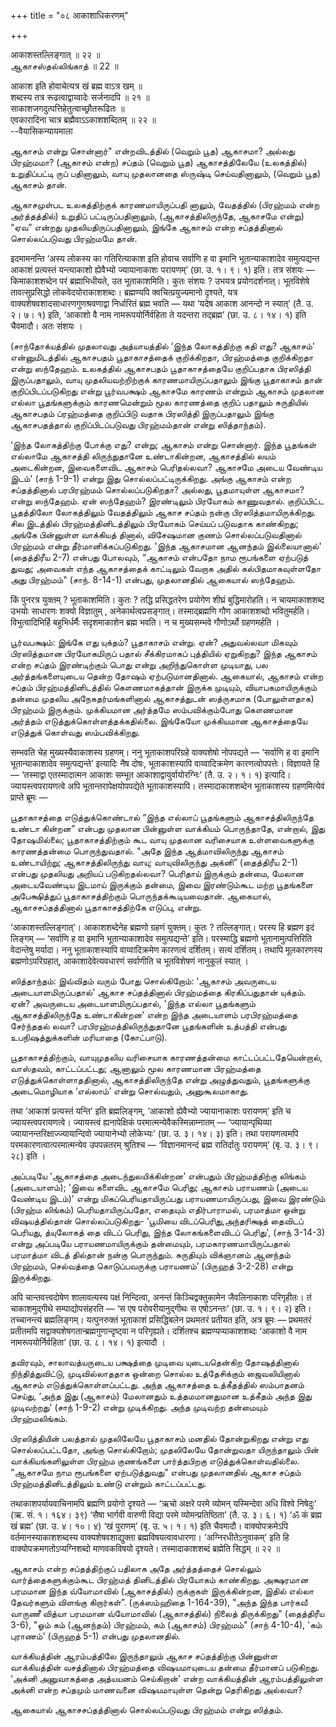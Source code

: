 +++
title = "०८ आकाशाधिकरणम्"

+++

आकाशस्तल्लिङ्गात् ॥ २२ ॥  
ஆகாசஸ்தல்லிங்காத் ॥ 22 ॥

आकाश इति होवाचेत्यत्र खं ब्रह्म वाऽत्र खम् ॥  
शब्दस्य तत्र रूढत्वाद्वाय्वादेः सर्जनादपि ॥ २१ ॥  
साकाशजगदुत्पत्तिहेतुत्वाच्छ्रौतरूढितः ॥  
एवकारादिना चात्र ब्रह्मैवाऽऽकाशशब्दितम् ॥ २२ ॥  
--वैयासिकन्यायमाला

ஆகாசம் என்று சொன்னார்" என்றவிடத்தில் (வெறும் பூத) ஆகாசமா? அல்லது
பிரஹ்மமா? (ஆகாசம் என்ற) சப்தம் (வெறும் பூத) ஆகாசத்திலேயே (உலகத்தில்)
உறுதிப்பட்டி ருப் பதினாலும், வாயு முதலானதை ஸ்ருஷ்டி செய்வதினாலும்,
(வெறும் பூத) ஆகாசம் தான்.

ஆகாசமுள்பட உலகத்திற்குக் காரணமாயிருப்பதி னாலும், வேதத்தில் (பிரஹ்மம்
என்ற அர்த்தத்தில்) உறுதிப் பட்டிருப்பதினாலும், (ஆகாசத்திலிருந்தே, ஆகாசமே
என்று) “ஏவ” என்றது முதலியதிருப்பதினாலும், இங்கே ஆகாசம் என்ற சப்தத்தினால்
சொல்லப்படுவது பிரஹ்மமே தான்.

इदमामनन्ति ‘अस्य लोकस्य का गतिरित्याकाश इति होवाच सर्वाणि ह वा इमानि
भूतान्याकाशादेव समुत्पद्यन्त आकाशं प्रत्यस्तं यन्त्याकाशो ह्येवैभ्यो
ज्यायानाकाशः परायणम्’ (छा. उ. १। ९। १) इति। तत्र संशयः —
किमाकाशशब्देन परं ब्रह्माभिधीयते, उत भूताकाशमिति। कुतः संशयः ? उभयत्र
प्रयोगदर्शनात्। भूतविशेषे तावत्सुप्रसिद्धो लोकवेदयोराकाशशब्दः।
ब्रह्मण्यपि क्वचित्प्रयुज्यमानो दृश्यते, यत्र
वाक्यशेषवशादसाधारणगुणश्रवणाद्वा निर्धारितं ब्रह्म भवति — यथा ‘यदेष आकाश
आनन्दो न स्यात्’ (तै. उ. २। ७। १) इति, ‘आकाशो वै नाम
नामरूपयोर्निर्वहिता ते यदन्तरा तद्ब्रह्म’ (छा. उ. ८। १४। १) इति
चैवमादौ। अतः संशयः ।

(சாந்தோக்யத்தில் முதலாவது அத்யாயத்தில் ‘இந்த லோகத்திற்கு கதி எது?
ஆகாசம்' என்னுமிடத்தில் ஆகாசபதம் பூதாகாசத்தைக் குறிக்கிறதா, பிரஹ்மத்தை
குறிக்கிறதா என்று ஸந்தேஹம். உலகத்தில் ஆகாசபதம் பூதாகாசத்தையே குறிப்பதாக
பிரஸித்தி இருப்பதாலும், வாயு முதலியவற்றிற்குக் காரணமாயிருப்பதாலும் இங்கு
பூதாகாசம் தான் குறிப்பிடப்படுகிறது என்று பூர்வபக்ஷம் ஆகாசமே காரணம்
என்றும் ஆகாசம் முதலான எல்லா பூதங்களுக்கும் காரணமென்றும் மூல காரணத்தை
குறிப் பதாலும் சுருதியில் ஆகாசபதம் ப்ரஹ்மத்தை குறிப்பிடு வதாக பிரஸித்தி
இருப்பதாலும் இங்கு ஆகாசபதத்தால் குறிப்பிடப்படுவது பிரஹ்மம்தான் என்று
ஸித்தாந்தம்).

‘இந்த லோகத்திற்கு போக்கு எது? என்று; ஆகாசம் என்று சொன்னார். இந்த
பூதங்கள் எல்லாமே ஆகாசத்தி லிருந்துதானே உண்டாகின்றன, ஆகாசத்தில் லயம்
அடைகின்றன, இவைகளைவிட ஆகாசம் பெரிதல்லவா? ஆகாசமே அடைய வேண்டிய இடம்' (சாந்
1-9-1) என்று இது சொல்லப்பட்டிருக்கிறது. அங்கு ஆகாசம் என்ற சப்தத்தினால்
பரபிரஹ்மம் சொல்லப்படுகிறதா? அல்லது, பூதமாயுள்ள ஆகாசமா? என்று ஸந்தேஹம்.
ஏன் ஸந்தேஹம்? இரண்டிலும் பிரயோகம் காணுவதால். குறிப்பிட்ட பூதத்திலோ
லோகத்திலும் வேதத்திலும் ஆகாச சப்தம் நன்கு பிரஸித்தமாயிருக்கிறது. சில
இடத்தில் பிரஹ்மத்தினிடத்திலும் பிரயோகம் செய்யப் படுவதாக காண்கிறது; அங்கே
பின்னுள்ள வாக்கியத் தினால், விசேஷமான குணம் சொல்லப்படுவதினால் பிரஹ்மம்
என்று தீர்மானிக்கப்படுகிறது. 'இந்த ஆகாசமான ஆனந்தம் இல்லையானால்'
(தைத்திரீய 2-7) என்பது போலவும், “ஆகாசம் என்பதோ நாம ரூபங்களை ஏற்படுத்
துவது; அவைகள் எந்த ஆகாசத்தைக் காட்டிலும் வேறாக அதில் கல்பிதமாகவுள்ளதோ
அது பிரஹ்மம்" (சாந். 8-14-1) என்பது, முதலானதில் ஆகையால் ஸந்தேஹம்.

किं पुनरत्र युक्तम् ? भूताकाशमिति। कुतः ? तद्धि प्रसिद्धतरेण प्रयोगेण
शीघ्रं बुद्धिमारोहति। न चायमाकाशशब्द उभयोः साधारणः शक्यो विज्ञातुम् ,
अनेकार्थत्वप्रसङ्गात्। तस्माद्ब्रह्मणि गौण आकाशशब्दो भवितुमर्हति।
विभुत्वादिभिर्हि बहुभिर्धर्मैः सदृशमाकाशेन ब्रह्म भवति। न च मुख्यसम्भवे
गौणोऽर्थो ग्रहणमर्हति ।

பூர்வபக்ஷம்: இங்கே எது யுக்தம்? பூதாகாசம் என்று. ஏன்? அதுவல்லவா மிகவும்
பிரஸித்தமான பிரயோகமிருப் பதால் சீக்கிரமாகப் புத்தியில் ஏறுகிறது? இந்த
ஆகாசம் என்ற சப்தம் இரண்டிற்கும் பொது என்று அறிந்துகொள்ள முடியாது, பல
அர்த்தங்களையுடைய தென்ற தோஷம் ஏற்படுமானதினால். ஆகையால், ஆகாசம் என்ற
சப்தம் பிரஹ்மத்தினிடத்தில் கௌணமாகத்தான் இருக்க முடியும்,
வியாபகமாயிருக்கும் தன்மை முதலிய அநேகதர்மங்களினால் ஆகாசத்துடன் ஸத்ருசமாக
(போலுள்ளதாக) பிரஹ்மம் இருக்கும். முக்கியமான அர்த்தமே ஸம்பவிக்கும்போது
கௌணமான அர்த்தம் எடுத்துக்கொள்ளத்தக்கதில்லை. இங்கேயோ முக்கியமான
ஆகாசத்தையே எடுத்துக் கொள்வது ஸம்பவிக்கிறது.

सम्भवति चेह मुख्यस्यैवाकाशस्य ग्रहणम्। ननु भूताकाशपरिग्रहे वाक्यशेषो
नोपपद्यते — ‘सर्वाणि ह वा इमानि भूतान्याकाशादेव समुत्पद्यन्ते’ इत्यादिः
नैष दोषः, भूताकाशस्यापि वाय्वादिक्रमेण कारणत्वोपपत्तेः। विज्ञायते हि —
‘तस्माद्वा एतस्मादात्मन आकाशः सम्भूत आकाशाद्वायुर्वायोरग्निः’ (तै. उ.
२। १। १) इत्यादि। ज्यायस्त्वपरायणत्वे अपि भूतान्तरापेक्षयोपपद्येते
भूताकाशस्यापि। तस्मादाकाशशब्देन भूताकाशस्य ग्रहणमित्येवं प्राप्ते
ब्रूमः —

பூதாகாசத்தை எடுத்துக்கொண்டால் “இந்த எல்லாப் பூதங்களும் ஆகாசத்திலிருந்தே
உண்டா கின்றன” என்பது முதலான பின்னுள்ள வாக்கியம் பொருந்தாதே, என்றால், இது
தோஷமில்லை; பூதாகாசத்திற்கும் கூட வாயு முதலான வரிசையாக உள்ளவைகளுக்கு
காரணத்தன்மை பொருந்துவதால். "அதே இந்த ஆத்மாவிலிருந்து ஆகாசம் உண்டாயிற்று;
ஆகாசத்திலிருந்து வாயு; வாயுவிலிருந்து அக்னி” (தைத்திரீய 2-1) என்பது
முதலியது அறியப் படுகிறதல்லவா? பெரிதாய் இருக்கும் தன்மை, மேலான
அடையவேண்டிய இடமாய் இருக்கும் தன்மை, இவை இரண்டும்கூட மற்ற பூதங்களை
அபேக்ஷித்துப் பூதாகாசத்திற்கும் பொருந்தக்கூடியவைதான். ஆகையால்,
ஆகாசசப்தத்தினால் பூதாகாசத்திற்கே எடுப்பு, என்று.

‘आकाशस्तल्लिङ्गात्’। आकाशशब्देनेह ब्रह्मणो ग्रहणं युक्तम्। कुतः ?
तल्लिङ्गात्। परस्य हि ब्रह्मण इदं लिङ्गम् — ‘सर्वाणि ह वा इमानि
भूतान्याकाशादेव समुत्पद्यन्ते’ इति। परस्माद्धि ब्रह्मणो
भूतानामुत्पत्तिरिति वेदान्तेषु मर्यादा। ननु भूताकाशस्यापि
वाय्वादिक्रमेण कारणत्वं दर्शितम्। सत्यं दर्शितम्। तथापि मूलकारणस्य
ब्रह्मणोऽपरिग्रहात्, आकाशादेवेत्यवधारणं सर्वाणीति च भूतविशेषणं नानुकूलं
स्यात् ।

ஸித்தாந்தம்: இவ்விதம் வரும் போது சொல்கிறோம்: ‘ஆகாசம் அவருடைய
அடையாளமிருப்பதால்' ஆகாச சப்தத்தினால் பிரஹ்மத்தை கிரகிப்பதுதான் யுக்தம்.
ஏன்? அவருடைய அடையாளமிருப்பதால், 'இந்த எல்லா பூதங்களும் ஆகாசத்திலிருந்தே
உண்டாகின்றன' என்ற இந்த அடையாளம் பரபிரஹ்மத்தை சேர்ந்ததல் லவா?
பரபிரஹ்மத்திலிருந்துதானே பூதங்களின் உத்பத்தி என்பது உபநிஷத்துக்களின்
மரியாதை (கோட்பாடு).

பூதாகாசத்திற்கும், வாயுமுதலிய வரிசையாக காரணத்தன்மை
காட்டப்பட்டதேயென்றால், வாஸ்தவம், காட்டப்பட்டது; ஆனாலும் மூல காரணமான
பிரஹ்மத்தை எடுத்துக்கொள்ளாததினால், ஆகாசத்திலிருந்தே என்று அழுத்துவதும்,
பூதங்களுக்கு அடைமொழியாக ‘எல்லாம்’ என்று சொல்வதும், அனுகூலமாகாது.

तथा ‘आकाशं प्रत्यस्तं यन्ति’ इति ब्रह्मलिङ्गम्, ‘आकाशो ह्येवैभ्यो
ज्यायानाकाशः परायणम्’ इति च ज्यायस्त्वपरायणत्वे। ज्यायस्त्वं
ह्यनापेक्षिकं परमात्मन्येवैकस्मिन्नाम्नातम् — ‘ज्यायान्पृथिव्या
ज्यायानन्तरिक्षाज्ज्यायान्दिवो ज्यायानेभ्यो लोकेभ्यः’ (छा. उ. ३। १४।
३) इति। तथा परायणत्वमपि परमकारणत्वात्परमात्मन्येव उपपन्नतरम् श्रुतिश्च
— ‘विज्ञानमानन्दं ब्रह्म रातिर्दातुः परायणम्’ (बृ. उ. ३। ९। २८) इति ।

அப்படியே ‘ஆகாசத்தை அடைந்துலயிக்கின்றன' என்பதும் பிரஹ்மத்திற்கு லிங்கம்
(அடையாளம்); 'இவை களைவிட ஆகாசமே பெரிது; ஆகாசம் பராயணம் (அடைய வேண்டிய
இடம்)' என்று மிகப்பெரியதாயிருப்பது பராயணமாயிருப்பது, இவை இரண்டும்
(பிரஹ்ம லிங்கம்) பெரியதாயிருப்பதோ, எதையும் எதிர்பாராமல், பரமாத்மா ஒன்று
விஷயத்தில்தான் சொல்லப்படுகிறது- ‘பூமியை விடப்பெரிது,அந்தரிக்ஷத் தைவிடப்
பெரியது, த்யுலோகத் தை விடப் பெரிது, இந்த லோகங்களைவிடப் பெரிது', (சாந்
3-14-3) என்று அப்படியே பராயணமாயிருக்கும் தன்மையும், பரமகாரணமாயிருப்பதால்
பரமாத்மா விடத் தில்தான் நன்கு பொருந்தும். சுருதியும் விக்ஞானம் ஆனந்தம்
பிரஹ்மம், செல்வத்தை கொடுப்பவருக்கு பராயணம்’ (பிருஹத் 3-2-28) என்று
இருக்கிறது.

अपि चान्तवत्त्वदोषेण शालावत्यस्य पक्षं निन्दित्वा, अनन्तं
किञ्चिद्वक्तुकामेन जैवलिनाकाशः परिगृहीतः। तं चाकाशमुद्गीथे
सम्पाद्योपसंहरति — ‘स एष परोवरीयानुद्गीथः स एषोऽनन्तः’ (छा. उ. १। ९।
२) इति। तच्चानन्त्यं ब्रह्मलिङ्गम्। यत्पुनरुक्तं भूताकाशं
प्रसिद्धिबलेन प्रथमतरं प्रतीयत इति, अत्र ब्रूमः — प्रथमतरं प्रतीतमपि
सद्वाक्यशेषगतान्ब्रह्मगुणान्दृष्ट्वा न परिगृह्यते। दर्शितश्च
ब्रह्मण्यप्याकाशशब्दः ‘आकाशो वै नाम नामरूपयोर्निर्वहिता’ (छा. उ. ८।
१४। १) इत्यादौ ।

தவிரவும், சாலாவத்யருடைய பக்ஷத்தை முடிவை யுடையதென்கிற தோஷத்தினால்
நிந்தித்துவிட்டு, முடிவில்லாததாக ஒன்றை சொல்ல உத்தேசிக்கும் ஜைவலியினால்
ஆகாசம் எடுத்துக்கொள்ளப்பட்டது. அந்த ஆகாசத்தை உத்கீதத்தில் ஸம்பாதனம்
செய்து, ‘அந்த இது (ஆகாசம்) மேலானதும் உத்தமமானதுமான உத்கீதம் அந்த இது
முடிவற்றது' (சாந் 1-9-2) என்று முடிக்கிறது. அந்த முடிவற்ற தன்மையும்
பிரஹ்மலிங்கம்.

பிரஸித்தியின் பலத்தால் முதலிலேயே பூதாகாசம் மனதில் தோன்றுகிறது என்று எது
சொல்லப்பட்டதோ, அங்கு சொல்கிறோம்; முதலிலேயே தோன்றுவதா யிருந்தாலும் பின்
வாக்கியங்களிலுள்ள பிரஹ்ம குணங்களை பார்த்தபிறகு எடுத்துக்கொள்வதில்லை.
"ஆகாசமே நாம ரூபங்களை ஏற்படுத்துவது” என்பது முதலானதில் ஆகாச சப்தம்
பிரஹ்மத்தினிடத்திலும் உண்டு என்றும் காட்டப்பட்டது.

तथाकाशपर्यायवाचिनामपि ब्रह्मणि प्रयोगो दृश्यते — ‘ऋचो अक्षरे परमे
व्योमन् यस्मिन्देवा अधि विश्वे निषेदुः’ (ऋ. सं. १। १६४। ३९) ‘सैषा
भार्गवी वारुणी विद्या परमे व्योमन्प्रतिष्ठिता’ (तै. उ. ३। ६। १) ‘ॐ कं
ब्रह्म खं ब्रह्म’ (छा. उ. ४। १०। ४) ‘खं पुराणम्’ (बृ. उ. ५। १। १)
इति चैवमादौ। वाक्योपक्रमेऽपि वर्तमानस्याकाशशब्दस्य वाक्यशेषवशाद्युक्ता
ब्रह्मविषयत्वावधारणा। ‘अग्निरधीतेऽनुवाकम्’ इति हि
वाक्योपक्रमगतोऽप्यग्निशब्दो माणवकविषयो दृश्यते। तस्मादाकाशशब्दं
ब्रह्मेति सिद्धम् ॥ २२ ॥

ஆகாசம் என்ற சப்தத்திற்குப் பதிலாக அதே அர்த்தத்தைச் சொல்லும்
வார்த்தைகளுக்கும்கூட பிரஹ்மத் தினிடத்தில் பிரயோகம் காண்கிறது. அக்ஷரமான
பரமமான இந்த வ்யோமாவில் (ஆகாசத்தில்) ருக்குகள் இருக்கின்றன, இதில் எல்லா
தேவர்களும் விளங்கு கிறார்கள்”. (ருக்ஸம்ஹிதை 1-164-39), "அந்த இந்த
பார்கவீ வாருணீ வித்யா பரமமான வ்யோமாவில் (ஆகாசத்தில்) நிலைத் திருக்கிறது"
(தைத்திரீய 3-6), "ஓம் கம் (ஆனந்தம்) பிரஹ்மம், கம் (ஆகாசம்) பிரஹ்மம்"
(சாந் 4-10-4), 'கம் புராணம்' (பிருஹத் 5-1) என்பது முதலானதில்.

வாக்கியத்தின் ஆரம்பத்திலே இருந்தாலும் ஆகாச சப்தத்திற்கு பின்னுள்ள
வாக்கியத்தின் வசத்தினால் பிரஹ்மத்தை விஷயமாயுடைய தன்மை தீர்மானப்
படுகிறது. ‘அக்னி அனுவாகத்தை அத்யயனம் செய்கிறான்’ என்ற வாக்கியத்தின்
ஆரம்பத்திலுள்ள அக்னி என்ற சப்தமும் மாணவனை விஷயமாயுள்ள தென்று தெரிகிறது
அல்லவா?

ஆகையால் ஆகாசசப்தத்தினால் சொல்லப்படுவது பிரஹ்மம் என்று ஸித்தம்.
